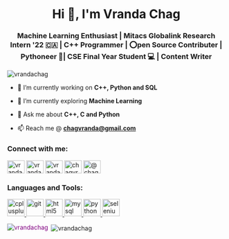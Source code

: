 <h1 align="center">Hi 👋, I'm Vranda Chag</h1>
<h3 align="center">Machine Learning Enthusiast | Mitacs Globalink Research Intern '22 🇨🇦 | C++ Programmer | ⭕pen Source Contributer | Pythoneer 🐍| CSE Final Year Student 💻 | Content Writer</h3>

<p align="left"> <img src="https://komarev.com/ghpvc/?username=vrandachag&label=Profile%20views&color=0e75b6&style=flat" alt="vrandachag" /> </p>

- 🔭 I’m currently working on **C++, Python and SQL**

- 🌱 I’m currently exploring **Machine Learning**

- 💬 Ask me about **C++, C and Python**

- 📫 Reach me @ **chagvranda@gmail.com**

<h3 align="left">Connect with me:</h3>
<p align="left">
<a href="https://twitter.com/vrandachag" target="blank"><img align="center" src="https://cdn.jsdelivr.net/npm/simple-icons@3.0.1/icons/twitter.svg" alt="vrandachag" height="30" width="40" /></a>
<a href="https://linkedin.com/in/vrandachag" target="blank"><img align="center" src="https://cdn.jsdelivr.net/npm/simple-icons@3.0.1/icons/linkedin.svg" alt="vrandachag" height="30" width="40" /></a>
<a href="https://www.codechef.com/users/vranda_chag" target="blank"><img align="center" src="https://cdn.jsdelivr.net/npm/simple-icons@3.1.0/icons/codechef.svg" alt="vranda_chag" height="30" width="40" /></a>
<a href="https://www.hackerrank.com/chagvranda" target="blank"><img align="center" src="https://cdn.jsdelivr.net/npm/simple-icons@3.0.1/icons/hackerrank.svg" alt="chagvranda" height="30" width="40" /></a>
<a href="https://www.hackerearth.com/@chagvranda" target="blank"><img align="center" src="https://cdn.jsdelivr.net/npm/simple-icons@3.0.1/icons/hackerearth.svg" alt="@chagvranda" height="30" width="40" /></a>
</p>

<h3 align="left">Languages and Tools:</h3>
<p align="left"> <a href="https://www.w3schools.com/cpp/" target="_blank"> <img src="https://devicons.github.io/devicon/devicon.git/icons/cplusplus/cplusplus-original.svg" alt="cplusplus" width="40" height="40"/> </a> <a href="https://git-scm.com/" target="_blank"> <img src="https://www.vectorlogo.zone/logos/git-scm/git-scm-icon.svg" alt="git" width="40" height="40"/> </a> <a href="https://www.w3.org/html/" target="_blank"> <img src="https://devicons.github.io/devicon/devicon.git/icons/html5/html5-original-wordmark.svg" alt="html5" width="40" height="40"/> </a> <a href="https://www.mysql.com/" target="_blank"> <img src="https://devicons.github.io/devicon/devicon.git/icons/mysql/mysql-original-wordmark.svg" alt="mysql" width="40" height="40"/> </a> <a href="https://www.python.org" target="_blank"> <img src="https://devicons.github.io/devicon/devicon.git/icons/python/python-original.svg" alt="python" width="40" height="40"/> </a> <a href="https://www.selenium.dev" target="_blank"> <img src="https://raw.githubusercontent.com/detain/svg-logos/780f25886640cef088af994181646db2f6b1a3f8/svg/selenium-logo.svg" alt="selenium" width="40" height="40"/> </a> </p>

<p><img style = 'color:#800080' align="left" src="https://github-readme-stats.vercel.app/api/top-langs?username=vrandachag&show_icons=true&locale=en&layout=compact" alt="vrandachag" /></p>

<p>&nbsp;<img align="center" src="https://github-readme-stats.vercel.app/api?username=vrandachag&show_icons=true&locale=en" alt="vrandachag" /></p>
